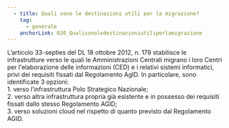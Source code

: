 ```yaml
---
  - title: Quali sono le destinazioni utili per la migrazione?
    tag:
      - generale
    anchorLink: 020_Qualisonoledestinazioniutiliperlamigrazione
---
```


L’articolo 33-septies del DL 18 ottobre 2012, n. 179 stabilisce le infrastrutture verso le quali le Amministrazioni Centrali migrano i loro Centri per l'elaborazione delle informazioni (CED) e i relativi sistemi informatici, privi dei requisiti fissati dal Regolamento AgID. In particolare, sono identificate 3 opzioni:<br> 1. verso l’infrastruttura Polo Strategico Nazionale;<br> 2. verso altra infrastruttura propria già esistente e in possesso dei requisiti fissati dallo stesso Regolamento AGID;<br> 3. verso soluzioni cloud nel rispetto di quanto previsto dal Regolamento AGID.
